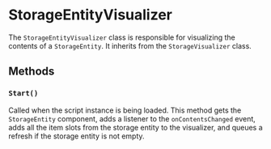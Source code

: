 # StorageEntityVisualizer

The `StorageEntityVisualizer` class is responsible for visualizing the contents of a `StorageEntity`. It inherits from the `StorageVisualizer` class.

## Methods

### `Start()`

Called when the script instance is being loaded. This method gets the `StorageEntity` component, adds a listener to the `onContentsChanged` event, adds all the item slots from the storage entity to the visualizer, and queues a refresh if the storage entity is not empty.
